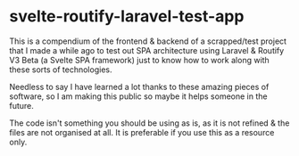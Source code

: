 # svelte-routify-laravel-test-app

This is a compendium of the frontend & backend of a scrapped/test project that I made a while ago to test out SPA architecture using Laravel & Routify V3 Beta (a Svelte SPA framework) just to know how to work along with these sorts of technologies.

Needless to say I have learned a lot thanks to these amazing pieces of software, so I am making this public so maybe it helps someone in the future.

The code isn't something you should be using as is, as it is not refined & the files are not organised at all. It is preferable if you use this as a resource only.
